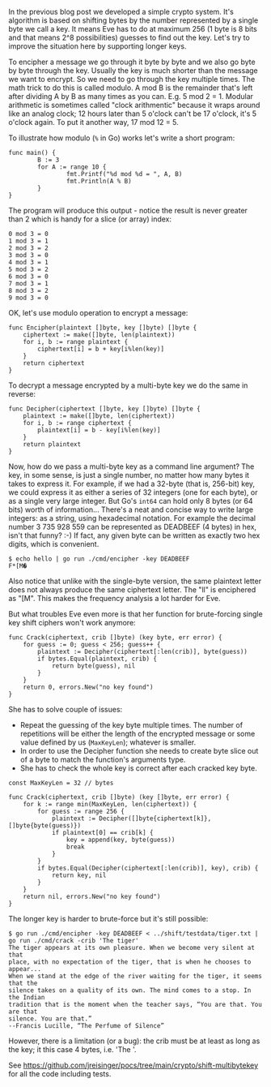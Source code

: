 In the previous blog post we developed a simple crypto system. It's algorithm is based on shifting bytes by the number represented by a single byte we call a key. It means Eve has to do at maximum 256 (1 byte is 8 bits and that means 2^8 possibilities) guesses to find out the key. Let's try to improve the situation here by supporting longer keys.

To encipher a message we go through it byte by byte and we also go byte by byte through the key. Usually the key is much shorter than the message we want to encrypt. So we need to go through the key multiple times. The math trick to do this is called modulo. A mod B is the remainder that's left after dividing A by B as many times as you can. E.g. 5 mod 2 = 1. Modular arithmetic is sometimes called "clock arithmentic" because it wraps around like an analog clock; 12 hours later than 5 o'clock can't be 17 o'clock, it's 5 o'clock again. To put it another way, 17 mod 12 = 5.

To illustrate how modulo (`%` in Go) works let's write a short program:

```
func main() {
        B := 3
        for A := range 10 {
                fmt.Printf("%d mod %d = ", A, B)
                fmt.Println(A % B)
        }
}

```

The program will produce this output - notice the result is never greater than 2 which is handy for a slice (or array) index:

```
0 mod 3 = 0
1 mod 3 = 1
2 mod 3 = 2
3 mod 3 = 0
4 mod 3 = 1
5 mod 3 = 2
6 mod 3 = 0
7 mod 3 = 1
8 mod 3 = 2
9 mod 3 = 0
```

OK, let's use modulo operation to encrypt a message:


```
func Encipher(plaintext []byte, key []byte) []byte {
	ciphertext := make([]byte, len(plaintext))
	for i, b := range plaintext {
		ciphertext[i] = b + key[i%len(key)]
	}
	return ciphertext
}
```

To decrypt a message encrypted by a multi-byte key we do the same in reverse:

```
func Decipher(ciphertext []byte, key []byte) []byte {
	plaintext := make([]byte, len(ciphertext))
	for i, b := range ciphertext {
		plaintext[i] = b - key[i%len(key)]
	}
	return plaintext
}
```

Now, how do we pass a multi-byte key as a command line argument? The key, in some sense, is just a single number, no matter how many bytes it takes to express it. For example, if we had a 32-byte (that is, 256-bit) key, we could express it as either a series of 32 integers (one for each byte), or as a single very large integer. But Go's `int64` can hold only 8 bytes (or 64 bits) worth of information... There's a neat and concise way to write large integers: as a string, using hexadecimal notation. For example the decimal number 3 735 928 559 can be represented as DEADBEEF (4 bytes) in hex, isn't that funny? :-) If fact, any given byte can be written as exactly two hex digits, which is convenient.

```
$ echo hello | go run ./cmd/encipher -key DEADBEEF
F*[M�
```

Also notice that unlike with the single-byte version, the same plaintext letter does not always produce the same ciphertext letter. The "ll" is enciphered as "[M". This makes the frequency analysis a lot harder for Eve.

But what troubles Eve even more is that her function for brute-forcing single key shift ciphers won't work anymore:

```
func Crack(ciphertext, crib []byte) (key byte, err error) {
	for guess := 0; guess < 256; guess++ {
		plaintext := Decipher(ciphertext[:len(crib)], byte(guess))
		if bytes.Equal(plaintext, crib) {
			return byte(guess), nil
		}
	}
	return 0, errors.New("no key found")
}
```

She has to solve couple of issues:

- Repeat the guessing of the key byte multiple times. The number of repetitions will be either the length of the encrypted message or some value defined by us (`MaxKeyLen`); whatever is smaller.
- In order to use the Decipher function she needs to create byte slice out of a byte to match the function's arguments type.
- She has to check the whole key is correct after each cracked key byte.

```
const MaxKeyLen = 32 // bytes

func Crack(ciphertext, crib []byte) (key []byte, err error) {
	for k := range min(MaxKeyLen, len(ciphertext)) {
		for guess := range 256 {
			plaintext := Decipher([]byte{ciphertext[k]}, []byte{byte(guess)})
			if plaintext[0] == crib[k] {
				key = append(key, byte(guess))
				break
			}
		}
		if bytes.Equal(Decipher(ciphertext[:len(crib)], key), crib) {
			return key, nil
		}
	}
	return nil, errors.New("no key found")
}
```

The longer key is harder to brute-force but it's still possible:

```
$ go run ./cmd/encipher -key DEADBEEF < ../shift/testdata/tiger.txt | go run ./cmd/crack -crib 'The tiger'
The tiger appears at its own pleasure. When we become very silent at that
place, with no expectation of the tiger, that is when he chooses to appear...
When we stand at the edge of the river waiting for the tiger, it seems that the
silence takes on a quality of its own. The mind comes to a stop. In the Indian
tradition that is the moment when the teacher says, “You are that. You are that
silence. You are that.”
--Francis Lucille, “The Perfume of Silence”
```

However, there is a limitation (or a bug): the crib must be at least as long as the key; it this case 4 bytes, i.e. 'The '.

See <https://github.com/jreisinger/pocs/tree/main/crypto/shift-multibytekey> for all the code including tests.
